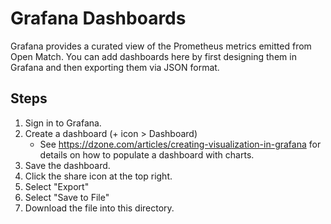 Grafana Dashboards
==================

Grafana provides a curated view of the Prometheus metrics emitted from
Open Match. You can add dashboards here by first designing them in Grafana and
then exporting them via JSON format.

Steps
-----
 1. Sign in to Grafana.
 1. Create a dashboard (+ icon > Dashboard)
    * See https://dzone.com/articles/creating-visualization-in-grafana for
       details on how to populate a dashboard with charts.
 1. Save the dashboard.
 1. Click the share icon at the top right.
 1. Select "Export"
 1. Select "Save to File"
 1. Download the file into this directory.
